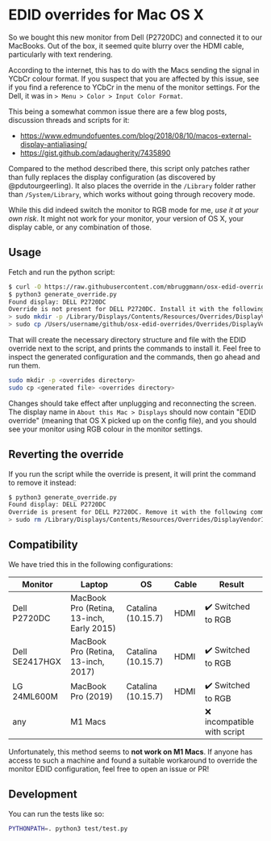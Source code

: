 # EDID overrides for Mac OS X

So we bought this new monitor from Dell (P2720DC) and connected it to our
MacBooks. Out of the box, it seemed quite blurry over the HDMI cable,
particularly with text rendering.

According to the internet, this has to do with the Macs sending the signal in
YCbCr colour format. If you suspect that you are affected by this issue, see if
you find a reference to YCbCr in the menu of the monitor settings. For the Dell,
it was in `> Menu > Color > Input Color Format`.

This being a somewhat common issue there are a few blog posts, discussion
threads and scripts for it:

* https://www.edmundofuentes.com/blog/2018/08/10/macos-external-display-antialiasing/
* https://gist.github.com/adaugherity/7435890

Compared to the method described there, this script only patches rather than
fully replaces the display configuration (as discovered by @pdutourgeerling). It
also places the override in the `/Library` folder rather than `/System/Library`,
which works without going through recovery mode.

While this did indeed switch the monitor to RGB mode for me, *use it at your own
risk*. It might not work for your monitor, your version of OS X, your display
cable, or any combination of those.

## Usage

Fetch and run the python script:
```bash
$ curl -O https://raw.githubusercontent.com/mbruggmann/osx-edid-overrides/main/generate_override.py
$ python3 generate_override.py
Found display: DELL P2720DC
Override is not present for DELL P2720DC. Install it with the following commands:
> sudo mkdir -p /Library/Displays/Contents/Resources/Overrides/DisplayVendorID-10ac
> sudo cp /Users/username/github/osx-edid-overrides/Overrides/DisplayVendorID-10ac/DisplayProductID-d0fd /Library/Displays/Contents/Resources/Overrides/DisplayVendorID-10ac/DisplayProductID-d0fd
```

That will create the necessary directory structure and file with the EDID
override next to the script, and prints the commands to install it. Feel free to
inspect the generated configuration and the commands, then go ahead and run
them.
```bash
sudo mkdir -p <overrides directory>
sudo cp <generated file> <overrides directory>
```

Changes should take effect after unplugging and reconnecting the screen. The
display name in `About this Mac > Displays` should now contain "EDID override"
(meaning that OS X picked up on the config file), and you should see your
monitor using RGB colour in the monitor settings.

## Reverting the override

If you run the script while the override is present, it will print the command
to remove it instead:
```bash
$ python3 generate_override.py
Found display: DELL P2720DC
Override is present for DELL P2720DC. Remove it with the following command:
> sudo rm /Library/Displays/Contents/Resources/Overrides/DisplayVendorID-10ac/DisplayProductID-d0fd
```

## Compatibility

We have tried this in the following configurations:

| Monitor         | Laptop                                    | OS                 | Cable   | Result                             |
| --------------- | ----------------------------------------- | ------------------ | ------- | ---------------------------------- |
| Dell P2720DC    | MacBook Pro (Retina, 13-inch, Early 2015) | Catalina (10.15.7) | HDMI    | :heavy_check_mark: Switched to RGB |
| Dell SE2417HGX  | MacBook Pro (Retina, 13-inch, 2017)       | Catalina (10.15.7) | HDMI    | :heavy_check_mark: Switched to RGB |
| LG 24ML600M     | MacBook Pro (2019)                        | Catalina (10.15.7) | HDMI    | :heavy_check_mark: Switched to RGB |
| any             | M1  Macs                                  |                    |         | :x: incompatible with script       |

Unfortunately, this method seems to **not work on M1 Macs**. If anyone has access to such a machine and found a suitable workaround to override the monitor EDID configuration, feel free to open an issue or PR!

## Development

You can run the tests like so:
```bash
PYTHONPATH=. python3 test/test.py
```
